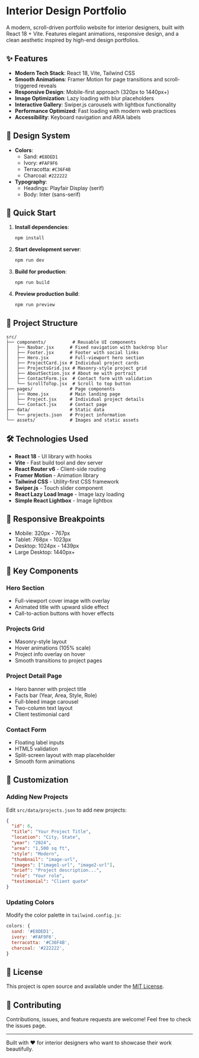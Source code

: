 # Interior Design Portfolio

A modern, scroll-driven portfolio website for interior designers, built with React 18 + Vite. Features elegant animations, responsive design, and a clean aesthetic inspired by high-end design portfolios.

## ✨ Features

- **Modern Tech Stack**: React 18, Vite, Tailwind CSS
- **Smooth Animations**: Framer Motion for page transitions and scroll-triggered reveals
- **Responsive Design**: Mobile-first approach (320px to 1440px+)
- **Image Optimization**: Lazy loading with blur placeholders
- **Interactive Gallery**: Swiper.js carousels with lightbox functionality
- **Performance Optimized**: Fast loading with modern web practices
- **Accessibility**: Keyboard navigation and ARIA labels

## 🎨 Design System

- **Colors**:
  - Sand: `#E8DED1`
  - Ivory: `#FAF9F6`
  - Terracotta: `#C36F4B`
  - Charcoal: `#222222`
- **Typography**:
  - Headings: Playfair Display (serif)
  - Body: Inter (sans-serif)

## 🚀 Quick Start

1. **Install dependencies**:

   ```bash
   npm install
   ```

2. **Start development server**:

   ```bash
   npm run dev
   ```

3. **Build for production**:

   ```bash
   npm run build
   ```

4. **Preview production build**:
   ```bash
   npm run preview
   ```

## 📁 Project Structure

```
src/
├── components/          # Reusable UI components
│   ├── Navbar.jsx      # Fixed navigation with backdrop blur
│   ├── Footer.jsx      # Footer with social links
│   ├── Hero.jsx        # Full-viewport hero section
│   ├── ProjectCard.jsx # Individual project cards
│   ├── ProjectsGrid.jsx # Masonry-style project grid
│   ├── AboutSection.jsx # About me with portrait
│   ├── ContactForm.jsx  # Contact form with validation
│   └── ScrollToTop.jsx  # Scroll to top button
├── pages/              # Page components
│   ├── Home.jsx        # Main landing page
│   ├── Project.jsx     # Individual project details
│   └── Contact.jsx     # Contact page
├── data/               # Static data
│   └── projects.json   # Project information
└── assets/             # Images and static assets
```

## 🛠 Technologies Used

- **React 18** - UI library with hooks
- **Vite** - Fast build tool and dev server
- **React Router v6** - Client-side routing
- **Framer Motion** - Animation library
- **Tailwind CSS** - Utility-first CSS framework
- **Swiper.js** - Touch slider component
- **React Lazy Load Image** - Image lazy loading
- **Simple React Lightbox** - Image lightbox

## 📱 Responsive Breakpoints

- Mobile: 320px - 767px
- Tablet: 768px - 1023px
- Desktop: 1024px - 1439px
- Large Desktop: 1440px+

## 🎯 Key Components

### Hero Section

- Full-viewport cover image with overlay
- Animated title with upward slide effect
- Call-to-action buttons with hover effects

### Projects Grid

- Masonry-style layout
- Hover animations (105% scale)
- Project info overlay on hover
- Smooth transitions to project pages

### Project Detail Page

- Hero banner with project title
- Facts bar (Year, Area, Style, Role)
- Full-bleed image carousel
- Two-column text layout
- Client testimonial card

### Contact Form

- Floating label inputs
- HTML5 validation
- Split-screen layout with map placeholder
- Smooth form animations

## 🔧 Customization

### Adding New Projects

Edit `src/data/projects.json` to add new projects:

```json
{
  "id": 6,
  "title": "Your Project Title",
  "location": "City, State",
  "year": "2024",
  "area": "1,500 sq ft",
  "style": "Modern",
  "thumbnail": "image-url",
  "images": ["image1-url", "image2-url"],
  "brief": "Project description...",
  "role": "Your role",
  "testimonial": "Client quote"
}
```

### Updating Colors

Modify the color palette in `tailwind.config.js`:

```js
colors: {
  sand: '#E8DED1',
  ivory: '#FAF9F6',
  terracotta: '#C36F4B',
  charcoal: '#222222',
}
```

## 📄 License

This project is open source and available under the [MIT License](LICENSE).

## 🤝 Contributing

Contributions, issues, and feature requests are welcome! Feel free to check the issues page.

---

Built with ❤️ for interior designers who want to showcase their work beautifully.
